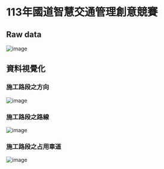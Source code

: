 # 113年國道智慧交通管理創意競賽

## Raw data
![image](https://github.com/user-attachments/assets/f000bdf6-db2c-4baa-9dcc-437a6f1bfec1)


## 資料視覺化
### 施工路段之方向
![image](https://github.com/user-attachments/assets/7d26e38f-2623-4a1e-8e64-44c721f95feb)

### 施工路段之路線
![image](https://github.com/user-attachments/assets/463ca79e-69ec-4204-94c3-0a1e44cf7b24)

### 施工路段之占用車道
![image](https://github.com/user-attachments/assets/64f6a091-032e-4c64-9f78-2c42e6b7d86d)
